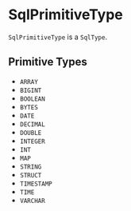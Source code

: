# SqlPrimitiveType

`SqlPrimitiveType` is a `SqlType`.

## <span id="PRIMITIVE_TYPE_NAMES"> Primitive Types

* `ARRAY`
* `BIGINT`
* `BOOLEAN`
* `BYTES`
* `DATE`
* `DECIMAL`
* `DOUBLE`
* `INTEGER`
* `INT`
* `MAP`
* `STRING`
* `STRUCT`
* `TIMESTAMP`
* `TIME`
* `VARCHAR`
